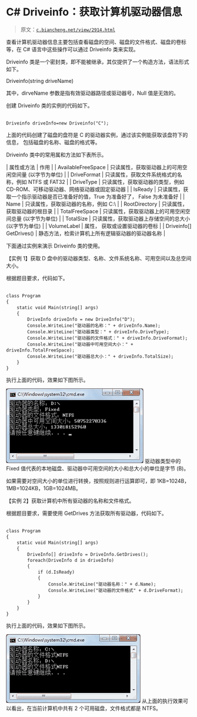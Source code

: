 # C# Driveinfo：获取计算机驱动器信息

> 原文：[`c.biancheng.net/view/2914.html`](http://c.biancheng.net/view/2914.html)

查看计算机驱动器信息主要包括查看磁盘的空间、磁盘的文件格式、磁盘的卷标等，在 C# 语言中这些操作可以通过 Driveinfo 类来实现。

Driveinfo 类是一个密封类，即不能被继承，其仅提供了一个构造方法，语法形式如下。

Driveinfo(string driveName)

其中，dirveName 参数是指有效驱动器路径或驱动器号，Null 值是无效的。

创建 Driveinfo 类的实例的代码如下。

```

Driveinfo driveInfo=new Driveinfo("C");
```

上面的代码创建了磁盘的盘符是 C 的驱动器实例，通过该实例能获取该盘符下的信息， 包括磁盘的名称、磁盘的格式等。

Driveinfo 类中的常用属和方法如下表所示。

| 属性或方法 | 作用 |
| AvailableFreeSpace | 只读属性，获取驱动器上的可用空闲空间量 (以字节为单位) |
| DriveFormat | 只读属性，获取文件系统格式的名称，例如 NTFS 或 FAT32 |
| DriveType | 只读属性，获取驱动器的类型，例如 CD-ROM、可移动驱动器、网络驱动器或固定驱动器 |
| IsReady | 只读属性，获取一个指示驱动器是否已准备好的值，True 为准备好了， False 为未准备好 |
| Name | 只读属性，获取驱动器的名称，例如 C:\ |
| RootDirectory | 只读属性，获取驱动器的根目录 |
| TotalFreeSpace | 只读属性，获取驱动器上的可用空闲空间总量 (以字节为单位) |
| TotalSize | 只读属性，获取驱动器上存储空间的总大小 (以字节为单位) |
| VolumeLabel | 属性， 获取或设置驱动器的卷标 |
| Driveinfo[] GetDrives() | 静态方法，检索计算机上所有逻辑驱动器的驱动器名称 |

下面通过实例来演示 Driveinfo 类的使用。

【实例 1】获取 D 盘中的驱动器类型、名称、文件系统名称、可用空间以及总空间大小。

根据题目要求，代码如下。

```

class Program
{
    static void Main(string[] args)
    {
        DriveInfo driveInfo = new DriveInfo("D");
        Console.WriteLine("驱动器的名称：" + driveInfo.Name);
        Console.WriteLine("驱动器类型：" + driveInfo.DriveType);
        Console.WriteLine("驱动器的文件格式：" + driveInfo.DriveFormat);
        Console.WriteLine("驱动器中可用空间大小：" + driveInfo.TotalFreeSpace);
        Console.WriteLine("驱动器总大小：" + driveInfo.TotalSize);
    }
}
```

执行上面的代码，效果如下图所示。

![查看驱动器 D 中的信息](img/964bb130462e731964ddd28545dd61b0.png)
驱动器类型中的 Fixed 值代表的本地磁盘、驱动器中可用空间的大小和总大小的单位是字节 (B)。

如果需要对空间大小的单位进行转换，按照规则进行运算即可，即 1KB=1024B，1MB=1024KB，1GB=1024MB。

【实例 2】获取计算机中所有驱动器的名称和文件格式。

根据题目要求，需要使用 GetDrives 方法获取所有驱动器，代码如下。

```

class Program
{
    static void Main(string[] args)
    {
        DriveInfo[] driveInfo = DriveInfo.GetDrives();
        foreach(DriveInfo d in driveInfo)
        {
            if (d.IsReady)
            {
                Console.WriteLine("驱动器名称：" + d.Name);
                Console.WriteLine("驱动器的文件格式" + d.DriveFormat);
            }
        }
    }
}
```

执行上面的代码，效果如下图所示。

![获取所有驱动器名称和文件格式](img/7f398f571d0474e1a7f91c0606f41be2.png)
从上面的执行效果可以看出，在当前计算机中共有 2 个可用磁盘，文件格式都是 NTFS。